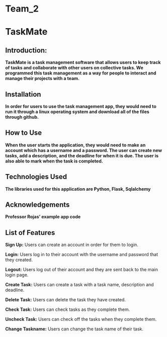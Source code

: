 # Team_2
# TaskMate

## Introduction: 
**TaskMate is a task management software that allows users to keep track of tasks and collaborate with other users on collective tasks. We programmed this task management as a way for people to interact and manage their projects with a team.**

## Installation
**In order for users to use the task management app, they would need to run it through a linux operating system and download all of the files through github.** 

## How to Use
**When the user starts the application, they would need to make an account which has a username and a password. The user can create new tasks, add a description, and the deadline  for when it is due. The user is also able to mark when the task is completed.** 

## Technologies Used
**The libraries used for this application are Python, Flask, Sqlalchemy**

## Acknowledgements 
**Professor Rojas’ example app code**

## List of Features
**Sign Up:** Users can create an account in order for them to login.

**Login:** Users log in to their account with the username and password that they created.

**Logout:** Users log out of their account and they are sent back to the main login page. 

**Create Task:** Users can create a task with a task name, description and deadline.

**Delete Task:** Users can delete the task they have created.

**Check Task:** Users can check tasks as they complete them.

**Uncheck Task:** Users can check off the tasks when they complete them. 

**Change Taskname:** Users can change the task name of their task. 

